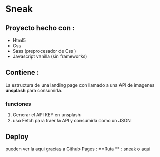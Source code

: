 # Sneak

## Proyecto hecho con :

- Html5
- Css
- Sass (preprocesador de Css )
- Javascript vanilla (sin frameworks)

## Contiene :

La estructura de una landing page con llamado a una API de imagenes **unsplash** 
para consumirla.

### funciones
1. Generar el API KEY en unsplash
2. uso Fetch para traer la API y consumirla como un JSON

## Deploy 
pueden ver la aqui gracias a Github Pages :
**Ruta ** : [sneak] o [aqui]


[sneak]: http://devman.me/Sneak/
[aqui]: http://gelvezz23.github.io/Sneak/
